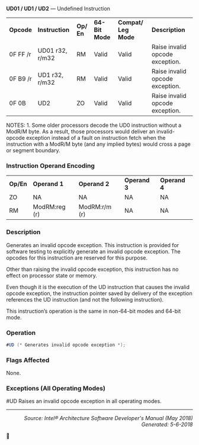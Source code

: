 <b>UD01 / UD1 / UD2</b> — Undefined Instruction
<table>
	<tr>
		<td><b>Opcode</b></td>
		<td><b>Instruction</b></td>
		<td><b>Op/ En</b></td>
		<td><b>64-Bit Mode</b></td>
		<td><b>Compat/ Leg Mode</b></td>
		<td><b>Description</b></td>
	</tr>
	<tr>
		<td>0F FF /r</td>
		<td>UD01 r32, r/m32</td>
		<td>RM</td>
		<td>Valid</td>
		<td>Valid</td>
		<td>Raise invalid opcode exception.</td>
	</tr>
	<tr>
		<td>0F B9 /r</td>
		<td>UD1 r32, r/m32</td>
		<td>RM</td>
		<td>Valid</td>
		<td>Valid</td>
		<td>Raise invalid opcode exception.</td>
	</tr>
	<tr>
		<td>0F 0B</td>
		<td>UD2</td>
		<td>ZO</td>
		<td>Valid</td>
		<td>Valid</td>
		<td>Raise invalid opcode exception.</td>
	</tr>
</table>

NOTES: 1. Some older processors decode the UD0 instruction without a ModR/M byte. As a result, those processors would deliver an 
invalid-opcode exception instead of a fault on instruction fetch when the instruction with a ModR/M byte (and any implied bytes) would
cross a page or segment boundary.

### Instruction Operand Encoding
<table>
	<tr>
		<td><b>Op/En</b></td>
		<td><b>Operand 1</b></td>
		<td><b>Operand 2</b></td>
		<td><b>Operand 3</b></td>
		<td><b>Operand 4</b></td>
	</tr>
	<tr>
		<td>ZO</td>
		<td>NA</td>
		<td>NA</td>
		<td>NA</td>
		<td>NA</td>
	</tr>
	<tr>
		<td>RM</td>
		<td>ModRM:reg (r)</td>
		<td>ModRM:r/m (r)</td>
		<td>NA</td>
		<td>NA</td>
	</tr>
</table>


### Description
Generates an invalid opcode exception. This instruction is provided for software testing to explicitly generate an
invalid opcode exception. The opcodes for this instruction are reserved for this purpose.

Other than raising the invalid opcode exception, this instruction has no effect on processor state or memory.

Even though it is the execution of the UD instruction that causes the invalid opcode exception, the instruction
pointer saved by delivery of the exception references the UD instruction (and not the following instruction).

This instruction’s operation is the same in non-64-bit modes and 64-bit mode.

### Operation

```java
#UD (* Generates invalid opcode exception *);
```
### Flags Affected

None.

### Exceptions (All Operating Modes)

<p>#UD
Raises an invalid opcode exception in all operating modes.

 --- 
<p align="right"><i>Source: Intel® Architecture Software Developer's Manual (May 2018)<br>Generated: 5-6-2018</i></p>
